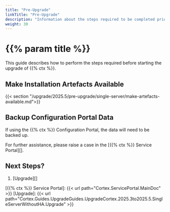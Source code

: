 ```yaml
---
title: "Pre-Upgrade"
linkTitle: "Pre-Upgrade"
description: "Information about the steps required to be completed prior to starting the upgrade."
weight: 30
---
```


# {{% param title %}}

This guide describes how to perform the steps required before starting the upgrade of {{% ctx %}}.

## Make Installation Artefacts Available

{{< section "/upgrade/2025.5/pre-upgrade/single-server/make-artefacts-available.md">}}

## Backup Configuration Portal Data

If using the {{% ctx %}} Configuration Portal, the data will need to be backed up.

For further assistance, please raise a case in the [{{% ctx %}} Service Portal][].

## Next Steps?

1. [Upgrade][]

[{{% ctx %}} Service Portal]: {{< url path="Cortex.ServicePortal.MainDoc" >}}
[Upgrade]: {{< url path="Cortex.Guides.UpgradeGuides.UpgradeCortex.2025.3to2025.5.SingleServerWithoutHA.Upgrade" >}}
